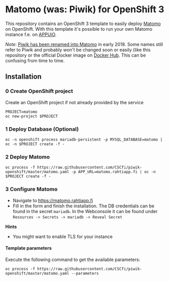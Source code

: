 # Matomo (was: Piwik) for OpenShift 3

This repository contains an OpenShift 3 template to easily deploy [Matomo](https://matomo.org/)
on OpenShift. With this template it's possible to run your own Matomo
instance f.e. on [APPUiO](https://appuio.ch/).

*Note*: [Piwik has been renamed into Matomo](https://matomo.org/blog/2018/01/piwik-is-now-matomo/)
in early 2018. Some names still refer to Piwik and probably won't be changed
soon or easily (like this repository or the official Docker image on
[Docker Hub](https://hub.docker.com/_/piwik/). This can be confusing from
time to time.

## Installation

### 0 Create OpenShift project

Create an OpenShift project if not already provided by the service

```
PROJECT=matomo
oc new-project $PROJECT
```

### 1 Deploy Database (Optional)

```
oc -n openshift process mariadb-persistent -p MYSQL_DATABASE=matomo | oc -n $PROJECT create -f -
```

### 2 Deploy Matomo

```
oc process -f https://raw.githubusercontent.com/CSCfi/piwik-openshift/master/matomo.yaml -p APP_URL=matomo.rahtiapp.fi | oc -n $PROJECT create -f -

```

### 3 Configure Matomo

* Navigate to https://matomo.rahtiapp.fi
* Fill in the form and finish the installation. The DB credentials can be 
  found in the secret `mariadb`. In the Webconsole it can be found under
  `Resources -> Secrets -> mariadb -> Reveal Secret`

**Hints**

* You might want to enable TLS for your instance

#### Template parameters

Execute the following command to get the available parameters:

```
oc process -f https://raw.githubusercontent.com/CSCfi/piwik-openshift/master/matomo.yaml --parameters
```
